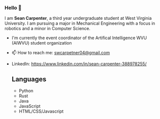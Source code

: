 ### Hello 👋

I am **Sean Carpenter**, a third year undergraduate student at West Virginia University. I am pursuing a major in Mechanical Engineering with a focus in robotics and a minor in Computer Science.

- I'm currently the event coordinator of the Artifical Intelligence WVU (AIWVU) student organization

- 📫 How to reach me: swcarpetner04@gmail.com
- LinkedIn: https://www.linkedin.com/in/sean-carpenter-388978255/

  ## Languages
  * Python
  * Rust
  * Java
  * JavaScript
  * HTML/CSS/Javascript
